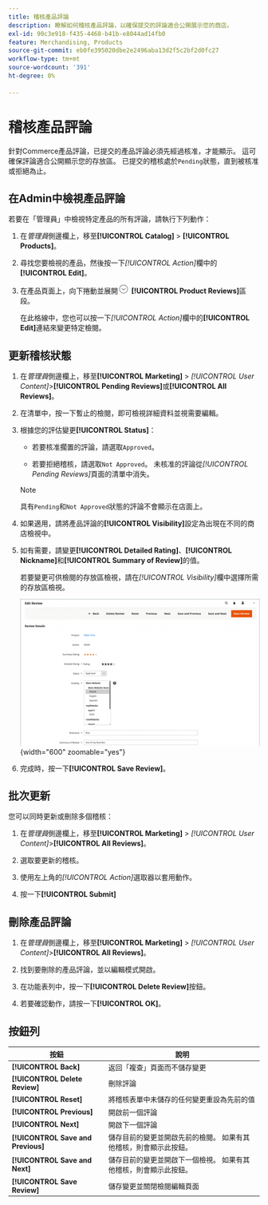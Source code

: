 ```yaml
---
title: 稽核產品評論
description: 瞭解如何稽核產品評論，以確保提交的評論適合公開展示您的商店。
exl-id: 90c3e918-f435-4468-b41b-e8044ad14fb0
feature: Merchandising, Products
source-git-commit: eb0fe395020dbe2e2496aba13d2f5c2bf2d0fc27
workflow-type: tm+mt
source-wordcount: '391'
ht-degree: 0%

---
```


# 稽核產品評論

針對Commerce產品評論，已提交的產品評論必須先經過核准，才能顯示。 這可確保評論適合公開顯示您的存放區。 已提交的稽核處於`Pending`狀態，直到被核准或拒絕為止。

## 在Admin中檢視產品評論

若要在「管理員」中檢視特定產品的所有評論，請執行下列動作：

1. 在&#x200B;_管理員_&#x200B;側邊欄上，移至&#x200B;**[!UICONTROL Catalog]** > **[!UICONTROL Products]**。

1. 尋找您要檢視的產品，然後按一下&#x200B;_[!UICONTROL Action]_&#x200B;欄中的&#x200B;**[!UICONTROL Edit]**。

1. 在產品頁面上，向下捲動並展開![擴充選擇器](../assets/icon-display-expand.png) **[!UICONTROL Product Reviews]**&#x200B;區段。

   在此格線中，您也可以按一下&#x200B;_[!UICONTROL Action]_&#x200B;欄中的&#x200B;**[!UICONTROL Edit]**&#x200B;連結來變更特定檢閱。

## 更新稽核狀態

1. 在&#x200B;_管理員_&#x200B;側邊欄上，移至&#x200B;**[!UICONTROL Marketing]** > _[!UICONTROL User Content]_>**[!UICONTROL Pending Reviews]**&#x200B;或&#x200B;**[!UICONTROL All Reviews]**。

1. 在清單中，按一下暫止的檢閱，即可檢視詳細資料並視需要編輯。

1. 根據您的評估變更&#x200B;**[!UICONTROL Status]**：

   - 若要核准擱置的評論，請選取`Approved`。

   - 若要拒絕稽核，請選取`Not Approved`。 未核准的評論從&#x200B;_[!UICONTROL Pending Reviews]_&#x200B;頁面的清單中消失。

   >[!NOTE]
   >
   >具有`Pending`和`Not Approved`狀態的評論不會顯示在店面上。

1. 如果適用，請將產品評論的&#x200B;**[!UICONTROL Visibility]**&#x200B;設定為出現在不同的商店檢視中。

1. 如有需要，請變更&#x200B;**[!UICONTROL Detailed Rating]**、**[!UICONTROL Nickname]**&#x200B;和&#x200B;**[!UICONTROL Summary of Review]**&#x200B;的值。

   若要變更可供檢閱的存放區檢視，請在&#x200B;_[!UICONTROL Visibility]_&#x200B;欄中選擇所需的存放區檢視。

   ![編輯評論頁面](./assets/edit-review-page.png){width="600" zoomable="yes"}

1. 完成時，按一下&#x200B;**[!UICONTROL Save Review]**。

## 批次更新

您可以同時更新或刪除多個稽核：

1. 在&#x200B;_管理員_&#x200B;側邊欄上，移至&#x200B;**[!UICONTROL Marketing]** > _[!UICONTROL User Content]_>**[!UICONTROL All Reviews]**。

1. 選取要更新的稽核。

1. 使用左上角的&#x200B;_[!UICONTROL Action]_&#x200B;選取器以套用動作。

1. 按一下&#x200B;**[!UICONTROL Submit]**

## 刪除產品評論

1. 在&#x200B;_管理員_&#x200B;側邊欄上，移至&#x200B;**[!UICONTROL Marketing]** > _[!UICONTROL User Content]_>**[!UICONTROL All Reviews]**。

1. 找到要刪除的產品評論，並以編輯模式開啟。

1. 在功能表列中，按一下&#x200B;**[!UICONTROL Delete Review]**&#x200B;按鈕。

1. 若要確認動作，請按一下&#x200B;**[!UICONTROL OK]**。

## 按鈕列

| 按鈕 | 說明 |
|----------|--------------|
| **[!UICONTROL Back]** | 返回「複查」頁面而不儲存變更 |
| **[!UICONTROL Delete Review]** | 刪除評論 |
| **[!UICONTROL Reset]** | 將稽核表單中未儲存的任何變更重設為先前的值 |
| **[!UICONTROL Previous]** | 開啟前一個評論 |
| **[!UICONTROL Next]** | 開啟下一個評論 |
| **[!UICONTROL Save and Previous]** | 儲存目前的變更並開啟先前的檢閱。 如果有其他稽核，則會顯示此按鈕。 |
| **[!UICONTROL Save and Next]** | 儲存目前的變更並開啟下一個檢視。 如果有其他稽核，則會顯示此按鈕。 |
| **[!UICONTROL Save Review]** | 儲存變更並關閉檢閱編輯頁面 |
